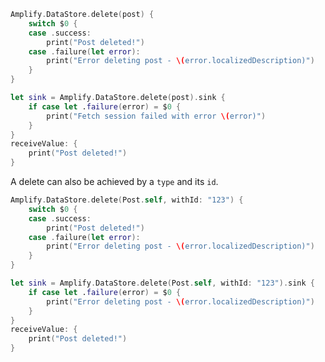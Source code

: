 <amplify-block-switcher>

<amplify-block name="Listener (iOS 11+)">

```swift
Amplify.DataStore.delete(post) {
    switch $0 {
    case .success:
        print("Post deleted!")
    case .failure(let error):
        print("Error deleting post - \(error.localizedDescription)")
    }
}
```

</amplify-block>

<amplify-block name="Combine (iOS 13+)">

```swift
let sink = Amplify.DataStore.delete(post).sink {
    if case let .failure(error) = $0 {
        print("Fetch session failed with error \(error)")
    }
}
receiveValue: {
    print("Post deleted!")
}
```

</amplify-block>

</amplify-block-switcher>

A delete can also be achieved by a `type` and its `id`.

<amplify-block-switcher>

<amplify-block name="Listener (iOS 11+)">

```swift
Amplify.DataStore.delete(Post.self, withId: "123") {
    switch $0 {
    case .success:
        print("Post deleted!")
    case .failure(let error):
        print("Error deleting post - \(error.localizedDescription)")
    }
}
```

</amplify-block>

<amplify-block name="Combine (iOS 13+)">

```swift
let sink = Amplify.DataStore.delete(Post.self, withId: "123").sink {
    if case let .failure(error) = $0 {
        print("Error deleting post - \(error.localizedDescription)")
    }
}
receiveValue: {
    print("Post deleted!")
}
```

</amplify-block>

</amplify-block-switcher>
